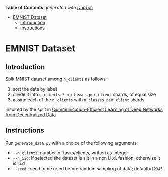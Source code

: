<!-- START doctoc generated TOC please keep comment here to allow auto update -->
<!-- DON'T EDIT THIS SECTION, INSTEAD RE-RUN doctoc TO UPDATE -->
**Table of Contents**  *generated with [DocToc](https://github.com/thlorenz/doctoc)*

- [EMNIST Dataset](#emnist-dataset)
  - [Introduction](#introduction)
  - [Instructions](#instructions)

<!-- END doctoc generated TOC please keep comment here to allow auto update -->

# EMNIST Dataset

## Introduction

Split MNIST dataset among `n_clients` as follows:
1) sort the data by label
2) divide it into `n_clients * n_classes_per_client` shards, of equal size
3) assign each of the `n_clients` with `n_classes_per_client` shards

Inspired by the split in [Communication-Efficient Learning of Deep Networks from Decentralized Data](https://arxiv.org/abs/1602.05629)

## Instructions

Run `generate_data.py` with a choice of the following arguments:

- ```--n_clients```: number of tasks/clients, written as integer
- ```--n_iid```: if selected the dataset is slit in a non i.i.d. fashion, otherwise it is i.i.d
- ```--seed``` : seed to be used before random sampling of data; default=``12345``
